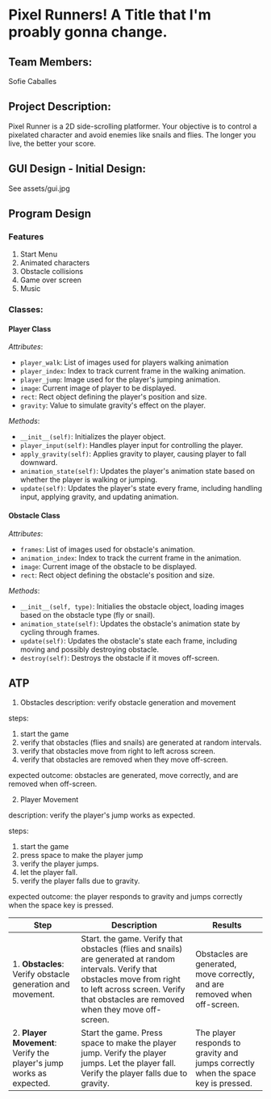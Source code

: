 # Pixel Runners! A Title that I'm proably gonna change. 

## Team Members: 
Sofie Caballes 

## Project Description: 
Pixel Runner is a 2D side-scrolling platformer. Your objective is to control a pixelated character and avoid enemies like snails and flies. The longer you live, the better your score. 

## GUI Design - Initial Design:
See assets/gui.jpg 

## Program Design

### Features 
1. Start Menu
2. Animated characters
3. Obstacle collisions 
4. Game over screen 
5. Music 

### Classes: 
#### Player Class 
*Attributes*: 
- `player_walk`: List of images used for players walking animation 
- `player_index`: Index to track current frame in the walking animation. 
- `player_jump`: Image used for the player's jumping animation. 
- `image`: Current image of player to be displayed. 
- `rect`: Rect object defining the player's position and size. 
- `gravity`: Value to simulate gravity's effect on the player. 

*Methods*: 
- `__init__(self)`: Initializes the player object. 
- `player_input(self)`: Handles player input for controlling the player. 
- `apply_gravity(self)`: Applies gravity to player, causing player to fall downward. 
- `animation_state(self)`: Updates the player's animation state based on whether the player is walking or jumping. 
- `update(self)`: Updates the player's state every frame, including handling input, applying gravity, and updating animation. 

#### Obstacle Class 
*Attributes*: 
- `frames`: List of images used for obstacle's animation.
- `animation_index`: Index to track the current frame in the animation. 
- `image`: Current image of the obstacle to be displayed. 
- `rect`: Rect object defining the obstacle's position and size. 

*Methods*: 
- `__init__(self, type)`: Initialies the obstacle object, loading images based on the obstacle type (fly or snail). 
- `animation_state(self)`: Updates the obstacle's animation state by cycling through frames. 
- `update(self)`: Updates the obstacle's state each frame, including moving and possibly destroying obstacle. 
- `destroy(self)`: Destroys the obstacle if it moves off-screen. 

## ATP 

1. Obstacles 
description: 
verify obstacle generation and movement 

steps: 
1. start the game 
2. verify that obstacles (flies and snails) are generated at random intervals. 
3. verify that obstacles move from right to left across screen. 
4. verify that obstacles are removed when they move off-screen. 

expected outcome: 
obstacles are generated, move correctly, and are removed when off-screen. 

2. Player Movement 

description: 
verify the player's jump works as expected. 

steps: 
1. start the game 
2. press space to make the player jump 
3. verify the player jumps. 
4. let the player fall. 
5. verify the player falls due to gravity. 

expected outcome: 
the player responds to gravity and jumps correctly when the space key is pressed. 

<!-- 4. Collision Detection 
description: 
verify collision detection between the player and obstacles. 

steps: 
1. start the game. 
2. allow the player to collide with an obstacle. 
3. verify the game ends upon collision. 

expected outcome: collisions are detected correctly, ending the game.  -->

<!-- 5. Score Display 
description: 
verify score calculation and display. 

steps: 
1. start the game 
2. verify the score is calculate based on elapsed time since the game started. 
3. verify the score is displayed at the top center of the screen during gameplay. 

expected outcome: 
the score is calculated and displayed correctly.  -->

<!-- 6. Game Over Screen 
description: 
verify the game over screen display. 

steps: 
1. Start the game. 
2. Play until the player collides with an obstacle. 
3. Verify the game over screen displays the player's final score. 
4. Verify the game over message is shown with the option to restart the game by pressing the space key. 

expected outcome: 
The game over screen displays correctly with the final score and restart option. ('Press space') -->



| Step | Description | Results | 
| --- | --- | --- | 
| 1. **Obstacles**: Verify obstacle generation and movement. | Start. the game. Verify that obstacles (flies and snails) are generated at random intervals. Verify that obstacles move from right to left across screen. Verify that obstacles are removed when they move off-screen.  | Obstacles are generated, move correctly, and are removed when off-screen. | 
| 2. **Player Movement**: Verify the player's jump works as expected. | Start the game. Press space to make the player jump. Verify the player jumps. Let the player fall. Verify the player falls due to gravity. | The player responds to gravity and jumps correctly when the space key is pressed. | 